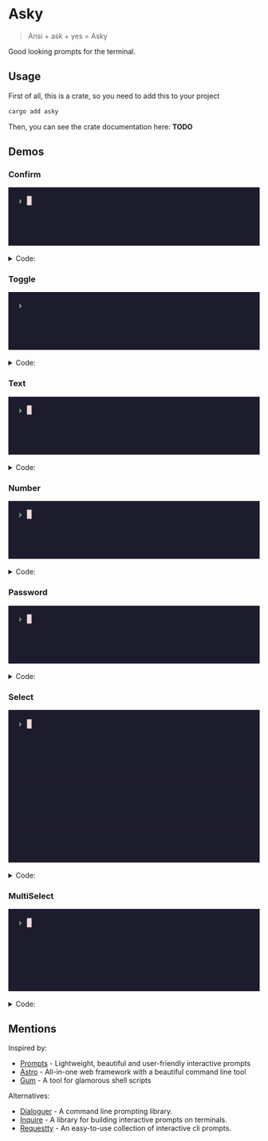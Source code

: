 # Asky

> Ansi + ask + yes = Asky

Good looking prompts for the terminal.

## Usage

First of all, this is a crate, so you need to add this to your project

```bash
cargo add asky
```

Then, you can see the crate documentation here: **TODO**

## Demos

### Confirm

![Confirm prompt gif demo](demos/confirm.gif)

<details>
<summary>Code:</summary>

```rust
use asky::Confirm;

fn main() -> std::io::Result<()> {
if Confirm::new("Do you like coffe?").prompt()? {
println!("Great, me too!");
}

    //...

    Ok(())

}

```

</details>

### Toggle

![Toggle prompt gif demo](demos/toggle.gif)

<details>
<summary>Code:</summary>

```rust
use asky::Toggle;

fn main() -> std::io::Result<()> {

    let tabs = Toggle::new("Which is better?", ["Tabs", "Spaces"]).prompt()?;

    println!("Great choice");

    // ...

    Ok(())
}
```

</details>

### Text

![Text prompt gif demo](demos/text.gif)

<details>
<summary>Code:</summary>

```rust
use asky::Text;

fn main() -> std::io::Result<()> {
    let color = Text::new("What's your favorite color?").prompt()?;

    println!("{color} is a beautiful color");

    // ...

    Ok(())
}
```

</details>

### Number

![Number prompt gif demo](demos/number.gif)

<details>
<summary>Code:</summary>

```rust
use asky::Number;

fn main() -> std::io::Result<()> {
    let age:  = Number::<u8>::new("How old are you?").prompt()?;

    if let Ok(age) = Number::<u8>::new("How old are you?").prompt()? {
        if age <= 60 {
            println!("Pretty young");
        }
    }

    // ...

    Ok(())
}
```

</details>

### Password

![Password prompt gif demo](demos/password.gif)

<details>
<summary>Code:</summary>

```rust
use asky::Password;

fn main() -> std::io::Result<()> {
    let password = Password::new("What's your IG password?").prompt()?;

    if password.len() >= 1 {
        println!("Ultra secure!");
    }

    // ...

    Ok(())
}
```

</details>

### Select

![Select prompt gif demo](demos/select.gif)

<details>
<summary>Code:</summary>

```rust
use asky::Select;

fn main() -> std::io::Result<()> {
    let opts = 1..=30;
    let opts: Vec<_> = opts.map(|s| s.to_string()).collect();
    let opts: Vec<_> = opts.iter().map(|s| SelectOption::new(s, s)).collect();

    let choice = Select::new("Choose number", opts).prompt()?;
    println!("{choice}, Interesting choice");

    // ...

    Ok(())
}

```

</details>

### MultiSelect

![Multi select prompt gif demo](demos/multi_select.gif)

<details>
<summary>Code:</summary>

```rust
use asky::MultiSelect;

fn main() -> std::io::Result<()> {
    let opts = ["Dog", "Cat", "Fish", "Bird", "Other"];
    let opts: Vec<_> = opts.iter().map(|s| SelectOption::new(s, s)).collect();

    let choices = MultiSelect::new("What kind of pets do you have?", opts).prompt()?;

    if choices.len() > 2 {
        println!("So you love pets");
    }

    // ...

    Ok(())
}

```

</details>

## Mentions

Inspired by:

- [Prompts](https://www.npmjs.com/package/prompts) - Lightweight, beautiful and user-friendly interactive prompts
- [Astro](https://astro.build/) - All-in-one web framework with a beautiful command line tool
- [Gum](https://github.com/charmbracelet/gum) - A tool for glamorous shell scripts

Alternatives:

- [Dialoguer](https://github.com/console-rs/dialoguer) - A command line prompting library.
- [Inquire](https://github.com/mikaelmello/inquire) - A library for building interactive prompts on terminals.
- [Requestty](https://crates.io/crates/requestty) - An easy-to-use collection of interactive cli prompts.
